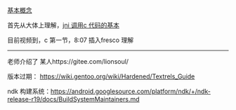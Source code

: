 [基本概念](./ndk-basic.md)

首先从大体上理解，[jni 调用c 代码的基本](./jni调用c代码的基本.md)





目前视频到，c 第一节，8:07
插入fresco 理解





---
老师介绍了 某人https://gitee.com/lionsoul/

版本过期： https://wiki.gentoo.org/wiki/Hardened/Textrels_Guide

ndk 构建系统：https://android.googlesource.com/platform/ndk/+/ndk-release-r19/docs/BuildSystemMaintainers.md

